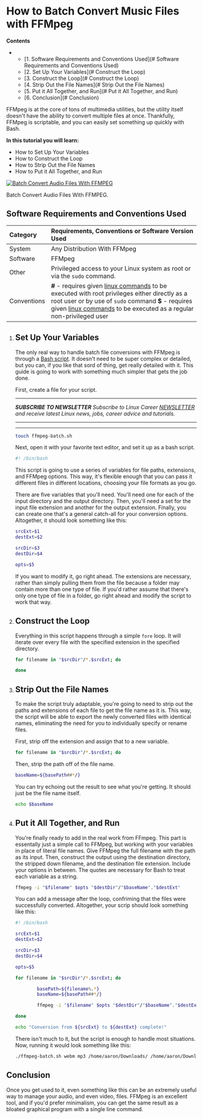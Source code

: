 # How to Batch Convert Music Files with FFMpeg



**Contents**

- - [1. Software Requirements and Conventions Used](# Software Requirements and Conventions Used)
  - [2. Set Up Your Variables](# Construct the Loop)
  - [3. Construct the Loop](# Construct the Loop)
  - [4. Strip Out the File Names](# Strip Out the File Names)
  - [5. Put it All Together, and Run](# Put it All Together, and Run)
  - [6. Conclusion](# Conclusion)

FFMpeg is at the core of tons of multimedia utilities, but the utility itself doesn't have the ability to convert multiple files at once. Thankfully, FFMpeg is scriptable, and you can easily set something up quickly with Bash.

**In this tutorial you will learn:**

- How to Set Up Your Variables
- How to Construct the Loop
- How to Strip Out the File Names
- How to Put it All Together, and Run

[![Batch Convert Audio Files With FFMPEG](https://linuxconfig.org/images/ffmpeg-batch-convert.jpg)](https://linuxconfig.org/images/ffmpeg-batch-convert.jpg)

Batch Convert Audio Files With FFMPEG.

## Software Requirements and Conventions Used

| Category    | Requirements, Conventions or Software Version Used           |
| :---------- | :----------------------------------------------------------- |
| System      | Any Distribution With FFMpeg                                 |
| Software    | FFMpeg                                                       |
| Other       | Privileged access to your Linux system as root or via the `sudo` command. |
| Conventions | **#** - requires given [linux commands](https://linuxconfig.org/linux-commands) to be executed with root privileges either directly as a root user or by use of `sudo` command **$** - requires given [linux commands](https://linuxconfig.org/linux-commands) to be executed as a regular non-privileged user |

1. ## Set Up Your Variables

   The only real way to handle batch file conversions with FFMpeg is through a [Bash script](https://linuxconfig.org/bash-scripting-tutorial-for-beginners). It doesn't need to be super complex or detailed, but you can, if you like that sord of thing, get really detailed with it. This guide is going to work with something much simpler that gets the job done.

   First, create a file for your script.

   ------

   ***SUBSCRIBE TO NEWSLETTER**
   Subscribe to Linux Career [NEWSLETTER](https://bit.ly/2X5D30q) and receive latest Linux news, jobs, career advice and tutorials.*

   ------

   ------

   ```bash
   touch ffmpeg-batch.sh
   ```

   Next, open it with your favorite text editor, and set it up as a bash script.

   ```bash
   #! /bin/bash
   ```

   This script is going to use a series of variables for file paths, extensions, and FFMpeg options. This way, it's flexible enough that you can pass it different files in different locations, choosing your file formats as you go.

   There are five variables that you'll need. You'll need one for each of the input directory and the output directory. Then, you'll need a set for the input file extension and another for the output extension. Finally, you can create one that's a general catch-all for your conversion options. Altogether, it should look something like this:

   ```bash
   srcExt=$1
   destExt=$2
   
   srcDir=$3
   destDir=$4
   
   opts=$5
   ```

   If you want to modify it, go right ahead. The extensions are necessary, rather than simply pulling them from the file because a folder may contain more than one type of file. If you'd rather assume that there's only one type of file in a folder, go right ahead and modify the script to work that way.

2. ## Construct the Loop

   Everything in this script happens through a simple `fore` loop. It will iterate over every file with the specified extension in the specified directory.

   ```bash
   for filename in "$srcDir"/*.$srcExt; do
   
   done
   ```

3. ## Strip Out the File Names

   To make the script truly adaptable, you're going to need to strip out the paths and extensions of each file to get the file name as it is. This way, the script will be able to export the newly converted files with identical names, eliminating the need for you to individually specify or rename files.

   First, strip off the extension and assign that to a new variable.

   ```bash
   for filename in "$srcDir"/*.$srcExt; do
   ```

   Then, strip the path off of the file name.

   ```bash
   baseName=${basePath##*/}
   ```

   You can try echoing out the result to see what you're getting. It should just be the file name itself.

   ```bash
   echo $baseName
   ```

4. ## Put it All Together, and Run

   You're finally ready to add in the real work from FFmpeg. This part is essentally just a simple call to FFMpeg, but working with your variables in place of literal file names. Give FFMpeg the full filename with the path as its input. Then, construct the output using the destination directory, the stripped down filename, and the destination file extension. Include your options in between. The quotes are necessary for Bash to treat each variable as a string.

   ```bash
   ffmpeg -i "$filename" $opts "$destDir"/"$baseName"."$destExt"
   ```

   You can add a message after the loop, confriming that the files were successfully converted. Altogether, your scrip should look something like this:

   ```bash
   #! /bin/bash
   
   srcExt=$1
   destExt=$2
   
   srcDir=$3
   destDir=$4
   
   opts=$5
   
   for filename in "$srcDir"/*.$srcExt; do
   
           basePath=${filename%.*}
           baseName=${basePath##*/}
   
           ffmpeg -i "$filename" $opts "$destDir"/"$baseName"."$destExt"
   
   done
   
   echo "Conversion from ${srcExt} to ${destExt} complete!"
   ```

   There isn't much to it, but the script is enough to handle most situations. Now, running it would look something like this:

   ```bash
   ./ffmpeg-batch.sh webm mp3 /home/aaron/Downloads/ /home/aaron/Downloads/out/ "-ab 192k"
   ```

## Conclusion

Once you get used to it, even something like this can be an extremely useful way to manage your audio, and even video, files. FFMpeg is an excellent tool, and if you'd prefer minimalism, you can get the same result as a bloated graphical program with a single line command.